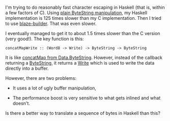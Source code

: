 I'm trying to do reasonably fast character escaping in Haskell (that is, within a few factors of C).  Using [plain ByteString manipulation][1], my Haskell implementation is 125 times slower than my C implementation.  Then I tried to use [blaze-builder][2].  That was even slower.

I eventually managed to get it to about 1.5 times slower than the C version (very good!).  The key function is this:

    concatMapWrite :: (Word8 -> Write) -> ByteString -> ByteString

It is like [concatMap from Data.ByteString][3].  However, instead of the callback returning a [ByteString][6], it returns a [Write][4] which is used to write the data directly into a buffer.

However, there are two problems:

 * It uses a lot of ugly buffer manipulation,

 * The performance boost is very sensitive to what gets inlined and what doesn't.

Is there a better way to translate a sequence of bytes in Haskell than this?

 [1]: http://codereview.stackexchange.com/questions/9998/optimizing-bytestring-escaping

 [2]: http://hackage.haskell.org/package/blaze-builder

 [3]: http://hackage.haskell.org/packages/archive/bytestring/latest/doc/html/Data-ByteString.html#v:concatMap

 [4]: http://hackage.haskell.org/packages/archive/blaze-builder/latest/doc/html/Blaze-ByteString-Builder.html#t:Write

 [5]: http://hackage.haskell.org/package/blaze-builder

 [6]: http://hackage.haskell.org/packages/archive/bytestring/latest/doc/html/Data-ByteString.html#t:ByteString
